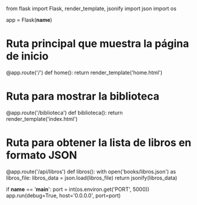 from flask import Flask, render_template, jsonify
import json
import os

app = Flask(__name__)

# Ruta principal que muestra la página de inicio
@app.route('/')
def home():
    return render_template('home.html')

# Ruta para mostrar la biblioteca
@app.route('/biblioteca')
def biblioteca():
    return render_template('index.html')

# Ruta para obtener la lista de libros en formato JSON
@app.route('/api/libros')
def libros():
    with open('books/libros.json') as libros_file:
        libros_data = json.load(libros_file)
    return jsonify(libros_data)

if __name__ == '__main__':
    port = int(os.environ.get('PORT', 5000))
    app.run(debug=True, host='0.0.0.0', port=port)
